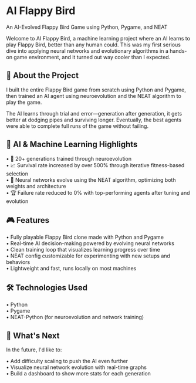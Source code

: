 # AI Flappy Bird 
An AI-Evolved Flappy Bird Game using Python, Pygame, and NEAT

Welcome to AI Flappy Bird, a machine learning project where an AI learns to play Flappy Bird, better than any human could.
This was my first serious dive into applying neural networks and evolutionary algorithms in a hands-on game environment, and it turned out way cooler than I expected. 

## 🚀 About the Project

I built the entire Flappy Bird game from scratch using Python and Pygame, then trained an AI agent using neuroevolution and the NEAT algorithm to play the game.

The AI learns through trial and error—generation after generation, it gets better at dodging pipes and surviving longer. Eventually, the best agents were able to complete full runs of the game without failing.

## 🧠 AI & Machine Learning Highlights

• 🐣 20+ generations trained through neuroevolution <br/>
• 📈 Survival rate increased by over 500% through iterative fitness-based selection <br/>
• 🧠 Neural networks evolve using the NEAT algorithm, optimizing both weights and architecture <br/>
• 🏆 Failure rate reduced to 0% with top-performing agents after tuning and evolution <br/> 

## 🎮 Features

• Fully playable Flappy Bird clone made with Python and Pygame <br/>
• Real-time AI decision-making powered by evolving neural networks <br/>
• Clean training loop that visualizes learning progress over time <br/>
• NEAT config customizable for experimenting with new setups and behaviors <br/>
• Lightweight and fast, runs locally on most machines <br/> 

## 🛠 Technologies Used

• Python <br/> 
• Pygame <br/> 
• NEAT-Python (for neuroevolution and network training) <br/>  

## 🌱 What's Next

In the future, I'd like to:

• Add difficulty scaling to push the AI even further <br/>
• Visualize neural network evolution with real-time graphs <br/>
• Build a dashboard to show more stats for each generation <br/>
